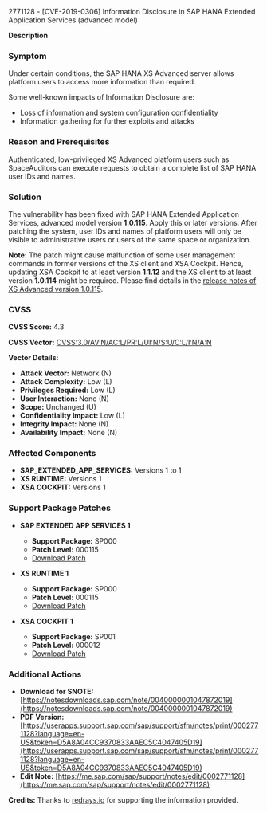 2771128 - [CVE-2019-0306] Information Disclosure in SAP HANA Extended Application Services (advanced model)

**Description**

### Symptom
Under certain conditions, the SAP HANA XS Advanced server allows platform users to access more information than required.

Some well-known impacts of Information Disclosure are:
- Loss of information and system configuration confidentiality
- Information gathering for further exploits and attacks

### Reason and Prerequisites
Authenticated, low-privileged XS Advanced platform users such as SpaceAuditors can execute requests to obtain a complete list of SAP HANA user IDs and names.

### Solution
The vulnerability has been fixed with SAP HANA Extended Application Services, advanced model version **1.0.115**. Apply this or later versions. After patching the system, user IDs and names of platform users will only be visible to administrative users or users of the same space or organization.

**Note:** The patch might cause malfunction of some user management commands in former versions of the XS client and XSA Cockpit. Hence, updating XSA Cockpit to at least version **1.1.12** and the XS client to at least version **1.0.114** might be required. Please find details in the [release notes of XS Advanced version 1.0.115](https://me.sap.com/sap/support/sfm/notes/0002771128?language=en-US&token=D5A8A04CC9370833AAEC5C4047405D19).

### CVSS
**CVSS Score:** 4.3

**CVSS Vector:** [CVSS:3.0/AV:N/AC:L/PR:L/UI:N/S:U/C:L/I:N/A:N](https://me.sap.com/notes/0002771128)

**Vector Details:**
- **Attack Vector:** Network (N)
- **Attack Complexity:** Low (L)
- **Privileges Required:** Low (L)
- **User Interaction:** None (N)
- **Scope:** Unchanged (U)
- **Confidentiality Impact:** Low (L)
- **Integrity Impact:** None (N)
- **Availability Impact:** None (N)

### Affected Components
- **SAP_EXTENDED_APP_SERVICES:** Versions 1 to 1
- **XS RUNTIME:** Versions 1
- **XSA COCKPIT:** Versions 1

### Support Package Patches
- **SAP EXTENDED APP SERVICES 1**
  - **Support Package:** SP000
  - **Patch Level:** 000115
  - [Download Patch](https://me.sap.com/sap/support/swdc/notes?cvnr=73555000100200004274&support_package=SP000&patch_level=000115)

- **XS RUNTIME 1**
  - **Support Package:** SP000
  - **Patch Level:** 000115
  - [Download Patch](https://me.sap.com/sap/support/swdc/notes?cvnr=73555000100200003225&support_package=SP000&patch_level=000115)

- **XSA COCKPIT 1**
  - **Support Package:** SP001
  - **Patch Level:** 000012
  - [Download Patch](https://me.sap.com/sap/support/swdc/notes?cvnr=73554900100200006369&support_package=SP001&patch_level=000012)

### Additional Actions
- **Download for SNOTE:** [https://notesdownloads.sap.com/note/0040000001047872019](https://notesdownloads.sap.com/note/0040000001047872019)
- **PDF Version:** [https://userapps.support.sap.com/sap/support/sfm/notes/print/0002771128?language=en-US&token=D5A8A04CC9370833AAEC5C4047405D19](https://userapps.support.sap.com/sap/support/sfm/notes/print/0002771128?language=en-US&token=D5A8A04CC9370833AAEC5C4047405D19)
- **Edit Note:** [https://me.sap.com/sap/support/notes/edit/0002771128](https://me.sap.com/sap/support/notes/edit/0002771128)

**Credits:** Thanks to [redrays.io](https://redrays.io) for supporting the information provided.